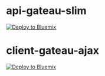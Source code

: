 # api-gateau-slim
[![Deploy to Bluemix](https://bluemix.net/deploy/button.png)](https://bluemix.net/deploy?repository=https://github.com/cherryclass/api-gateau-slim/api-gateau&branch=master)

# client-gateau-ajax
[![Deploy to Bluemix](https://bluemix.net/deploy/button.png)](https://bluemix.net/deploy?repository=https://github.com/cherryclass/api-gateau-slim/client-gateau&branch=master)
